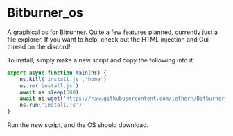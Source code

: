 # Bitburner_os
A graphical os for Bitrunner. Quite a few features planned, currently just a file explorer. If you want to help, check out the HTML injection and Gui thread on the discord!

To install, simply make a new script and copy the following into it:

```js
export async function main(ns) {
	ns.kill('install.js','home')
	ns.rm('install.js')
	await ns.sleep(500)
    await ns.wget('https://raw.githubusercontent.com/lethern/Bitburner_os/main/install.js','install.js')
	ns.run('install.js')
}
```

Run the new script, and the OS should download. 
